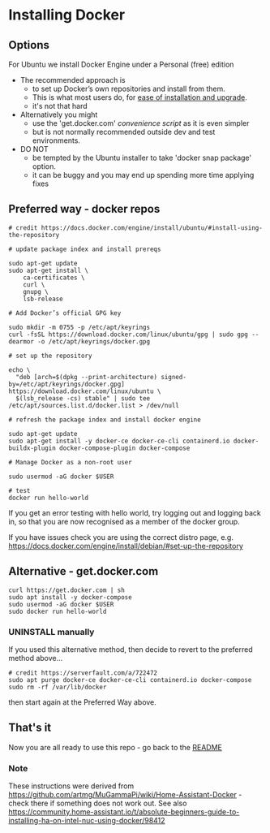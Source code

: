 
# Installing Docker


## Options


For Ubuntu we install Docker Engine under a Personal (free) edition

* The recommended approach is 
	- to set up Docker’s own repositories and install from them. 
	- This is what most users do, for [ease of installation and upgrade](https://docs.docker.com/install/linux/docker-ce/ubuntu/#install-docker-engine---community). 
	- it's not that hard
* Alternatively you might 
   - use the 'get.docker.com' _convenience script_ as it is even simpler 
   - but is not normally recommended outside dev and test environments. 
* DO NOT
	- be tempted by the Ubuntu installer to take 'docker snap package' option. 
	- it can be buggy and you may end up spending more time applying fixes


## Preferred way - docker repos


```
# credit https://docs.docker.com/engine/install/ubuntu/#install-using-the-repository

# update package index and install prereqs

sudo apt-get update
sudo apt-get install \
    ca-certificates \
    curl \
    gnupg \
    lsb-release

# Add Docker’s official GPG key

sudo mkdir -m 0755 -p /etc/apt/keyrings
curl -fsSL https://download.docker.com/linux/ubuntu/gpg | sudo gpg --dearmor -o /etc/apt/keyrings/docker.gpg

# set up the repository

echo \
  "deb [arch=$(dpkg --print-architecture) signed-by=/etc/apt/keyrings/docker.gpg] https://download.docker.com/linux/ubuntu \
  $(lsb_release -cs) stable" | sudo tee /etc/apt/sources.list.d/docker.list > /dev/null

# refresh the package index and install docker engine

sudo apt-get update
sudo apt-get install -y docker-ce docker-ce-cli containerd.io docker-buildx-plugin docker-compose-plugin docker-compose

# Manage Docker as a non-root user

sudo usermod -aG docker $USER

# test
docker run hello-world
```

If you get an error testing with hello world, try logging out and logging back in, 
so that you are now recognised as a member of the docker group.

If you have issues check you are using the correct distro page, e.g. https://docs.docker.com/engine/install/debian/#set-up-the-repository

## Alternative - get.docker.com


```
curl https://get.docker.com | sh
sudo apt install -y docker-compose
sudo usermod -aG docker $USER
sudo docker run hello-world
```

### UNINSTALL manually

If you used this alternative method, then decide to revert to the preferred method above...

```
# credit https://serverfault.com/a/722472
sudo apt purge docker-ce docker-ce-cli containerd.io docker-compose
sudo rm -rf /var/lib/docker
```

then start again at the Preferred Way above.


## That's it

Now you are all ready to use this repo - go back to the [README](/README.md)

### Note

These instructions were derived from https://github.com/artmg/MuGammaPi/wiki/Home-Assistant-Docker - check there if something does not work out. See also https://community.home-assistant.io/t/absolute-beginners-guide-to-installing-ha-on-intel-nuc-using-docker/98412

